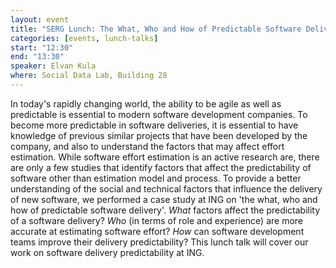 ```yaml
---
layout: event
title: "SERG Lunch: The What, Who and How of Predictable Software Delivery"
categories: [events, lunch-talks]
start: "12:30"
end: "13:30"
speaker: Elvan Kula
where: Social Data Lab, Building 28
---
```


In today's rapidly changing world, the ability to be agile as well as predictable is essential to modern software development companies. To become more predictable in software deliveries, it is essential to have knowledge of previous similar projects that have been developed by the company, and also to understand the factors that may affect effort estimation. While software effort estimation is an active research are, there are only a few studies that identify factors that affect the predictability of software other than estimation model and process. To provide a better understanding of the social and technical factors that influence the delivery of new software, we performed a case study at ING on 'the what, who and how of predictable software delivery'. *What* factors affect the predictability of a software delivery? *Who* (in terms of role and experience) are more accurate at estimating software effort? *How* can software development teams improve their delivery predictability? This lunch talk will cover our work on software delivery predictability at ING.
